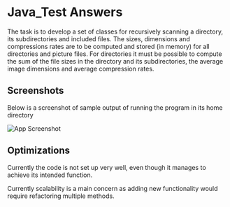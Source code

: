 
# Java_Test Answers

The task is to develop a set of classes for recursively scanning a directory, its subdirectories and included files. The sizes, dimensions and compressions rates are to be computed and stored (in memory) for all directories and picture files. For directories it must be possible to compute the sum of the file sizes in the directory and its subdirectories, the average image dimensions and average compression rates.



## Screenshots

Below is a screenshot of sample output of running the program in its home directory


![App Screenshot](https://i.imgur.com/aVlL0PJ.png)


## Optimizations

Currently the code is not set up very well, even though it manages to achieve its intended function.

Currently scalability is a main concern as adding new functionality would require refactoring multiple methods.



